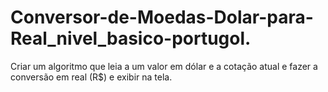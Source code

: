 # Conversor-de-Moedas-Dolar-para-Real_nivel_basico-portugol.
Criar um algoritmo que leia a um valor em dólar e a cotação atual e fazer a conversão em real (R$) e exibir na tela.
